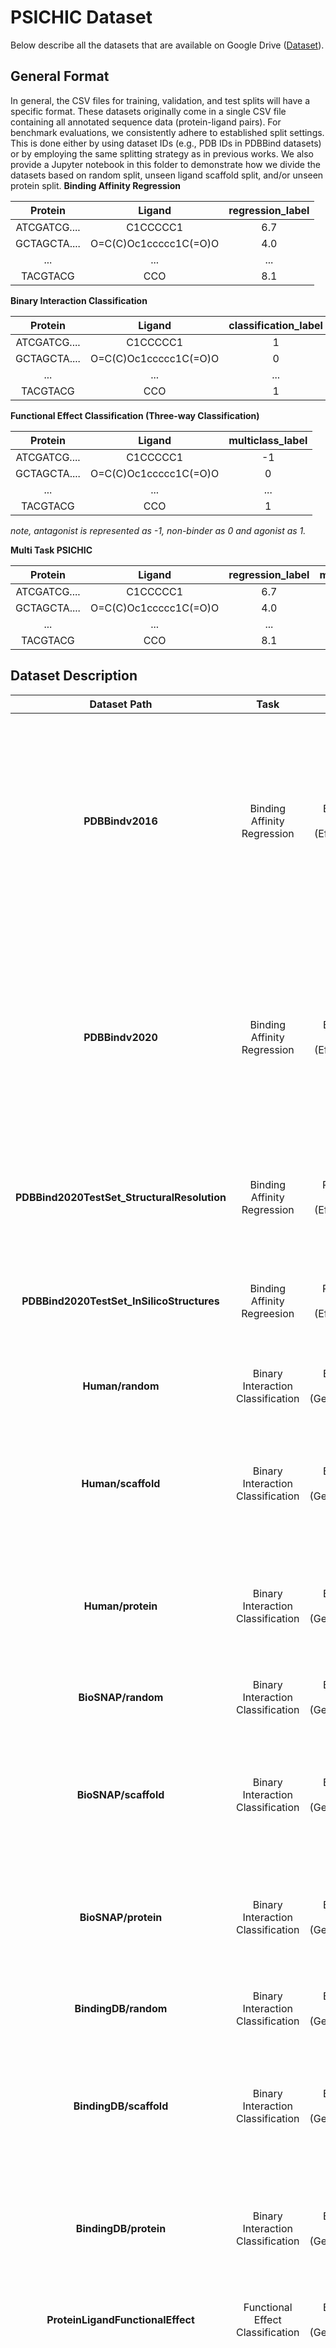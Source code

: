 # PSICHIC Dataset

Below describe all the datasets that are available on Google Drive ([Dataset](https://drive.google.com/drive/folders/1ZRpnwXtllCP89hjhfDuPivBlarBIXnmu?usp=sharing)).

## General Format 
In general, the CSV files for training, validation, and test splits will have a specific format. These datasets originally come in a single CSV file containing all annotated sequence data (protein-ligand pairs). For benchmark evaluations, we consistently adhere to established split settings. This is done either by using dataset IDs (e.g., PDB IDs in PDBBind datasets) or by employing the same splitting strategy as in previous works. We also provide a Jupyter notebook in this folder to demonstrate how we divide the datasets based on random split, unseen ligand scaffold split, and/or unseen protein split.
__Binding Affinity Regression__

| Protein | Ligand | regression_label | 
|:----------:|:----------:|:----------:|
| ATCGATCG....  | C1CCCCC1  | 6.7 | 
| GCTAGCTA....  | O=C(C)Oc1ccccc1C(=O)O | 4.0 |
|...|...| ...|
|TACGTACG | CCO | 8.1 | 

__Binary Interaction Classification__

| Protein | Ligand | classification_label | 
|:----------:|:----------:|:----------:|
| ATCGATCG....  | C1CCCCC1  | 1 | 
| GCTAGCTA....  | O=C(C)Oc1ccccc1C(=O)O | 0 |
|...|...| ...|
|TACGTACG | CCO | 1 | 

__Functional Effect Classification (Three-way Classification)__

| Protein | Ligand | multiclass_label  | 
|:----------:|:----------:|:----------:|
| ATCGATCG....  | C1CCCCC1  | -1 | 
| GCTAGCTA....  | O=C(C)Oc1ccccc1C(=O)O | 0 |
|...|...| ...|
|TACGTACG | CCO | 1 | 

_note, antagonist is represented as -1, non-binder as 0 and agonist as 1._

__Multi Task PSICHIC__

| Protein | Ligand | regression_label | multiclass_label | 
|:----------:|:----------:|:----------:|:----------:|
| ATCGATCG....  | C1CCCCC1  | 6.7 | -1 |  # antagonist
| GCTAGCTA....  | O=C(C)Oc1ccccc1C(=O)O | 4.0 | 0 | # non-binder
|...|...| ...|
|TACGTACG | CCO | 8.1 | 1 | # agonist

## Dataset Description

|  **Dataset Path**  | **Task** | **Type**                                       |                          **Description**                           |
| :--------: |:----: | :--------------------------------------------: | :----------------------------------------------------------: |
|  **PDBBindv2016**  | Binding Affinity Regression | Benchmark Evaluation (Effectiveness) | Each sample in the PDBBind v2016 dataset is a complex, but we extracted the sequence data with substantial information loss to yield a protein-ligand sequence pair. We maintained the same split setting used in a previous study, where the refined set (excluding the core set) is treated as  training (train.csv) and validation (valid.csv) sets, while the core set (complexes with the highest resolution) is treated as the test set (test.csv). Other than 'Protein', 'Ligand', and 'regression_label', the CSV files have a column 'ID' that represents the PDB ID ('id_' + PDB ID), and a column 'Target_Chain' to represent the chain to which the amino acid position belongs.
|  **PDBBindv2020**  |  Binding Affinity Regression| Benchmark Evaluation (Effectiveness) | Similarly, each Sample of PDBBind v2020 dataset is a complex, but we extracted the sequence data with substantial information loss to gives us protein-ligand sequence pair. We maintained the temporal split setting used in previous study where data points before 2019 are training (train.csv) and validation (valid.csv) sets, while during and after 2019 are test sets (test.csv). Other than 'Protein', 'Ligand', and 'regression_label', the CSV files have a column 'ID' that represents the PDB ID ('id_' + PDB ID), and a column 'Target_Chain' to represent the chain to which the amino acid position belongs.
|  **PDBBind2020TestSet_StructuralResolution**  |  Binding Affinity Regression | Robustness Evaluation (Effectiveness) | We extracted the resolution of complexes in PDBBind2020 TestSet to evaluate whether a method is sensitive to the resolution (e.g., higher prediction errors, when resolution deteriorates). The file is a json file with keys being the PDB IDs and values being the numerical value of PDB resolution.
| **PDBBind2020TestSet_InSilicoStructures** | Binding Affinity Regreesion | Robustness Evaluation (Effectiveness) | Used for evaluating structure-based and complex-based methods where we generated 3D protein structures using AlphaFold2. The folders contain 3D structures generated using AlphaFold2 and ESMFold, as well as complex structures generated using DiffDock on the AlphaFold2 and ESMFold structures
| **Human/random** | Binary Interaction Classification | Benchmark Evaluation (Generalizability) | Protein-Ligand Pairs in Human Sequence-based Dataset are randomly assigned as training (train.csv), validation (valid.csv) and test sets (test.csv) with a ratio of 7:1:2.
| **Human/scaffold** | Binary Interaction Classification | Benchmark Evaluation (Generalizability) | Protein-Ligand pairs in the Human sequence-based dataset are carefully split with a 7:1:2 ratio using the unseen ligand scaffold split method. This approach first computes all unique scaffolds in the dataset, and then assigns them to training (train.csv), validation (valid.csv), and test sets (test.csv), aiming to achieve as close to a 7:1:2 ratio as possible.
| **Human/protein** | Binary Interaction Classification | Benchmark Evaluation (Generalizability) | Protein-Ligand pairs in the Human sequence-based dataset are carefully split with a 7:1:2 ratio using the unseen protein method. This approach first find the unique proteins in the dataset, and then assigns them to training (train.csv), validation (valid.csv), and test sets (test.csv), aiming to achieve as close to a 7:1:2 datapoint ratio as possible.
| **BioSNAP/random** | Binary Interaction Classification | Benchmark Evaluation (Generalizability) | Protein-Ligand Pairs in BioSNAP Sequence-based Dataset are randomly assigned as training (train.csv), validation (valid.csv) and test sets (test.csv) with a ratio of 7:1:2.
| **BioSNAP/scaffold** | Binary Interaction Classification | Benchmark Evaluation (Generalizability) | Protein-Ligand pairs in the BioSNAP sequence-based dataset are carefully split with a 7:1:2 ratio using the unseen ligand scaffold split method. This approach first computes all unique scaffolds in the dataset, and then assigns them to training (train.csv), validation (valid.csv), and test sets (test.csv), aiming to achieve as close to a 7:1:2 ratio as possible.
| **BioSNAP/protein** | Binary Interaction Classification | Benchmark Evaluation (Generalizability) | Protein-Ligand pairs in the BioSNAP sequence-based dataset are carefully split with a 7:1:2 ratio using the unseen protein method. This approach first find the unique proteins in the dataset, and then assigns them to training (train.csv), validation (valid.csv), and test sets (test.csv), aiming to achieve as close to a 7:1:2 datapoint ratio as possible.
| **BindingDB/random** | Binary Interaction Classification |  Benchmark Evaluation (Generalizability) | Protein-Ligand Pairs in BindingDB Sequence-based Dataset are randomly assigned as training (train.csv), validation (valid.csv) and test sets (test.csv) with a ratio of 7:1:2.
| **BindingDB/scaffold** | Binary Interaction Classification | Benchmark Evaluation (Generalizability) | Protein-Ligand pairs in the BindingDB sequence-based dataset are carefully split with a 7:1:2 ratio using the unseen ligand scaffold split method. This approach first computes all unique scaffolds in the dataset, and then assigns them to training (train.csv), validation (valid.csv), and test sets (test.csv), aiming to achieve as close to a 7:1:2 ratio as possible.
| **BindingDB/protein** | Binary Interaction Classification | Benchmark Evaluation (Generalizability) | Protein-Ligand pairs in the BindingDB sequence-based dataset are carefully split with a 7:1:2 ratio using the unseen protein method. This approach first find the unique proteins in the dataset, and then assigns them to training (train.csv), validation (valid.csv), and test sets (test.csv), aiming to achieve as close to a 7:1:2 datapoint ratio as possible.
| **ProteinLigandFunctionalEffect** | Functional Effect Classification | Benchmark Evaluation (Generalizability) | Protein-Ligand Pairs in Functional Effect Sequence-based Dataset are randomly assigned as training (train.csv), validation (valid.csv) and test sets (test.csv) with a ratio of 7:1:2.
| **LargeScaleInteractionDataset** | Binding Affinity Regression + Functional Effect Classification | Real-world Deployment (PSICHIC<sub>XL</sub>) | The dataset (train.csv) was used to train PSICHIC<sub>XL</sub>. The test file (test.csv) is only used for validation to track losses and monitor the model's training progress. The CSV columns include 'Protein' for protein sequences, 'Ligand' for ligand SMILES, 'regression_label' for binding affinity labels, and 'multiclass_label' for functional effect classes (where -1 indicates an antagonist, 0 indicates a non-binder, 1 indicates an agonist, 999 indicates a binder but it's unclear if it's an agonist/antagonist/other, and NaN indicates an unlabeled datapoint). 'key' indicates a unique key for the pair, 'activity_label' indicates a 1/0 interaction binary class (Binder/Non-Binder), and 'target_activity' indicates the protein ID plus whether the ligand binds to the target. 'scaffold' indicates the ligand's scaffold, 'target_activity_number_unique_scaffold' indicates the number of unique scaffold ligands' datapoints for the given target_activity, and 'target_activity_weight' indicates the square root of the number of scaffolds per target_activity. 'joint_space' indicates the combination of target_activity and ligand scaffold, 'joint_space_count' indicates the number of ligands with the same scaffold per target_activity, 'pretrain_sampling_weight' for relative final weight assigned to the datapoint for training, 'Uniprot_ID' indicates the protein target's UniProt ID, and 'Functional_Effect_Class' indicates the functional effect classes in a descriptive manner.
| **A1R_FineTune** | Binding Affinity Regression + Functional Effect Classification | Real-world Deployment (PSICHIC<sub>A<sub>1</sub>R</sub>) | A subset of dA<sub>1</sub>R-related datapoints within the LargeScaleInteractionDataset are extracted to fine-tune PSICHIC<sub>XL</sub> into PSICHIC<sub>A<sub>1</sub>R</sub> (finetuning.ipynb notebook is provided in the A1R_FineTune folder for reproducing the extraction).

